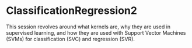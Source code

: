 # ClassificationRegression2
This session revolves around what kernels are, why they are used in supervised learning, and how they are used with Support Vector Machines (SVMs) for classification (SVC) and regression (SVR).
